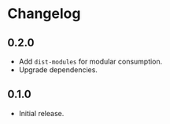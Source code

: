 # Changelog

## 0.2.0
- Add `dist-modules` for modular consumption.
- Upgrade dependencies.

## 0.1.0
- Initial release.
